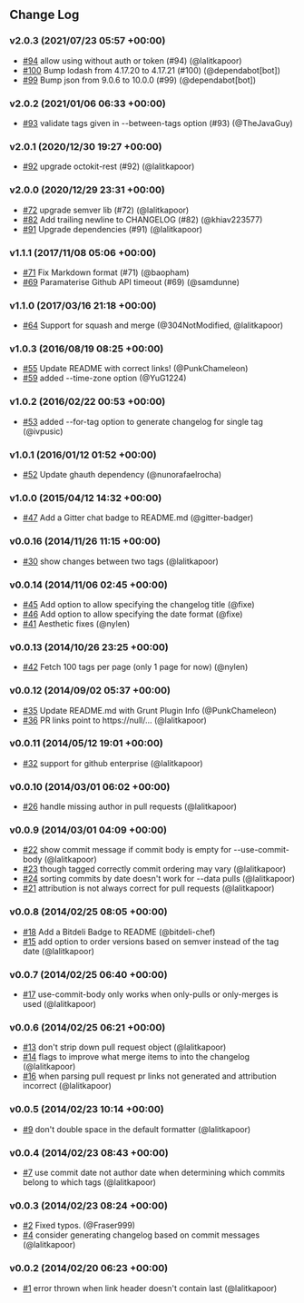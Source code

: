 ## Change Log

### v2.0.3 (2021/07/23 05:57 +00:00)
- [#94](https://github.com/lalitkapoor/github-changes/pull/94) allow using without auth or token (#94) (@lalitkapoor)
- [#100](https://github.com/lalitkapoor/github-changes/pull/100) Bump lodash from 4.17.20 to 4.17.21 (#100) (@dependabot[bot])
- [#99](https://github.com/lalitkapoor/github-changes/pull/99) Bump json from 9.0.6 to 10.0.0 (#99) (@dependabot[bot])

### v2.0.2 (2021/01/06 06:33 +00:00)
- [#93](https://github.com/lalitkapoor/github-changes/pull/93) validate tags given in --between-tags option (#93) (@TheJavaGuy)

### v2.0.1 (2020/12/30 19:27 +00:00)
- [#92](https://github.com/lalitkapoor/github-changes/pull/92) upgrade octokit-rest (#92) (@lalitkapoor)

### v2.0.0 (2020/12/29 23:31 +00:00)
- [#72](https://github.com/lalitkapoor/github-changes/pull/72) upgrade semver lib (#72) (@lalitkapoor)
- [#82](https://github.com/lalitkapoor/github-changes/pull/82) Add trailing newline to CHANGELOG (#82) (@khiav223577)
- [#91](https://github.com/lalitkapoor/github-changes/pull/91) Upgrade dependencies (#91) (@lalitkapoor)

### v1.1.1 (2017/11/08 05:06 +00:00)
- [#71](https://github.com/lalitkapoor/github-changes/pull/71) Fix Markdown format (#71) (@baopham)
- [#69](https://github.com/lalitkapoor/github-changes/pull/69) Paramaterise Github API timeout (#69) (@samdunne)

### v1.1.0 (2017/03/16 21:18 +00:00)
- [#64](https://github.com/lalitkapoor/github-changes/pull/64) Support for squash and merge (@304NotModified, @lalitkapoor)

### v1.0.3 (2016/08/19 08:25 +00:00)
- [#55](https://github.com/lalitkapoor/github-changes/pull/55) Update README with correct links! (@PunkChameleon)
- [#59](https://github.com/lalitkapoor/github-changes/pull/59) added --time-zone option (@YuG1224)

### v1.0.2 (2016/02/22 00:53 +00:00)
- [#53](https://github.com/lalitkapoor/github-changes/pull/53) added --for-tag option to generate changelog for single tag (@ivpusic)

### v1.0.1 (2016/01/12 01:52 +00:00)
- [#52](https://github.com/lalitkapoor/github-changes/pull/52) Update ghauth dependency (@nunorafaelrocha)

### v1.0.0 (2015/04/12 14:32 +00:00)
- [#47](https://github.com/lalitkapoor/github-changes/pull/47) Add a Gitter chat badge to README.md (@gitter-badger)

### v0.0.16 (2014/11/26 11:15 +00:00)
- [#30](https://github.com/lalitkapoor/github-changes/pull/30) show changes between two tags (@lalitkapoor)

### v0.0.14 (2014/11/06 02:45 +00:00)
- [#45](https://github.com/lalitkapoor/github-changes/pull/45) Add option to allow specifying the changelog title (@fixe)
- [#46](https://github.com/lalitkapoor/github-changes/pull/46) Add option to allow specifying the date format (@fixe)
- [#41](https://github.com/lalitkapoor/github-changes/pull/41) Aesthetic fixes (@nylen)

### v0.0.13 (2014/10/26 23:25 +00:00)
- [#42](https://github.com/lalitkapoor/github-changes/pull/42) Fetch 100 tags per page (only 1 page for now) (@nylen)

### v0.0.12 (2014/09/02 05:37 +00:00)
- [#35](https://github.com/lalitkapoor/github-changes/pull/35) Update README.md with Grunt Plugin Info (@PunkChameleon)
- [#36](https://github.com/lalitkapoor/github-changes/pull/36) PR links point to https://null/... (@lalitkapoor)

### v0.0.11 (2014/05/12 19:01 +00:00)
- [#32](https://github.com/lalitkapoor/github-changes/pull/32) support for github enterprise (@lalitkapoor)

### v0.0.10 (2014/03/01 06:02 +00:00)
- [#26](https://github.com/lalitkapoor/github-changes/pull/26) handle missing author in pull requests (@lalitkapoor)

### v0.0.9 (2014/03/01 04:09 +00:00)
- [#22](https://github.com/lalitkapoor/github-changes/pull/22) show commit message if commit body is empty for --use-commit-body (@lalitkapoor)
- [#23](https://github.com/lalitkapoor/github-changes/pull/23) though tagged correctly commit ordering may vary (@lalitkapoor)
- [#24](https://github.com/lalitkapoor/github-changes/pull/24) sorting commits by date doesn't work for --data pulls (@lalitkapoor)
- [#21](https://github.com/lalitkapoor/github-changes/pull/21) attribution is not always correct for pull requests (@lalitkapoor)

### v0.0.8 (2014/02/25 08:05 +00:00)
- [#18](https://github.com/lalitkapoor/github-changes/pull/18) Add a Bitdeli Badge to README (@bitdeli-chef)
- [#15](https://github.com/lalitkapoor/github-changes/pull/15) add option to order versions based on semver instead of the tag date (@lalitkapoor)

### v0.0.7 (2014/02/25 06:40 +00:00)
- [#17](https://github.com/lalitkapoor/github-changes/pull/17) use-commit-body only works when only-pulls or only-merges is used (@lalitkapoor)

### v0.0.6 (2014/02/25 06:21 +00:00)
- [#13](https://github.com/lalitkapoor/github-changes/pull/13) don't strip down pull request object (@lalitkapoor)
- [#14](https://github.com/lalitkapoor/github-changes/pull/14) flags to improve what merge items to into the changelog (@lalitkapoor)
- [#16](https://github.com/lalitkapoor/github-changes/pull/16) when parsing pull request pr links not generated and attribution incorrect (@lalitkapoor)

### v0.0.5 (2014/02/23 10:14 +00:00)
- [#9](https://github.com/lalitkapoor/github-changes/pull/9) don't double space in the default formatter (@lalitkapoor)

### v0.0.4 (2014/02/23 08:43 +00:00)
- [#7](https://github.com/lalitkapoor/github-changes/pull/7) use commit date not author date when determining which commits belong to which tags (@lalitkapoor)

### v0.0.3 (2014/02/23 08:24 +00:00)
- [#2](https://github.com/lalitkapoor/github-changes/pull/2) Fixed typos. (@Fraser999)
- [#4](https://github.com/lalitkapoor/github-changes/pull/4) consider generating changelog based on commit messages (@lalitkapoor)

### v0.0.2 (2014/02/20 06:23 +00:00)
- [#1](https://github.com/lalitkapoor/github-changes/pull/1) error thrown when link header doesn't contain last (@lalitkapoor)